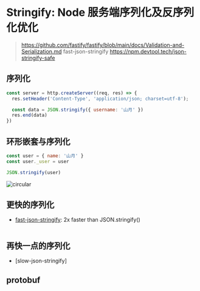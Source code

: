 # Stringify: Node 服务端序列化及反序列化优化

> https://github.com/fastify/fastify/blob/main/docs/Validation-and-Serialization.md
fast-json-stringify
https://npm.devtool.tech/json-stringify-safe

## 序列化

``` js
const server = http.createServer((req, res) => {
  res.setHeader('Content-Type', 'application/json; charset=utf-8');

  const data = JSON.stringify({ username: '山月' })
  res.end(data)
})
```

## 环形嵌套与序列化

``` js
const user = { name: '山月' }
const user._user = user

JSON.stringify(user)
```

![circular](https://cdn.jsdelivr.net/gh/shfshanyue/assets@master/20210619/circular.1urtfrtgm1og.png)

## 更快的序列化

+ [fast-json-stringify](https://github.com/fastify/fast-json-stringify): 2x faster than JSON.stringify()

``` js

```

## 再快一点的序列化

+ [slow-json-stringify]

## protobuf